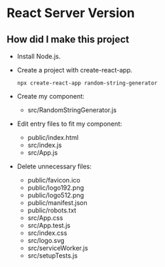 # React Server Version

## How did I make this project

- Install Node.js.

- Create a project with create-react-app.

      npx create-react-app random-string-generator

- Create my component:

  - src/RandomStringGenerator.js

- Edit entry files to fit my component:

  - public/index.html
  - src/index.js
  - src/App.js

- Delete unnecessary files:
  - public/favicon.ico
  - public/logo192.png
  - public/logo512.png
  - public/manifest.json
  - public/robots.txt
  - src/App.css
  - src/App.test.js
  - src/index.css
  - src/logo.svg
  - src/serviceWorker.js
  - src/setupTests.js
